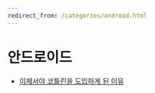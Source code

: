 ```yaml
---
redirect_from: /categories/android.html
---
```


# 안드로이드

- [이제서야 코틀린을 도입하게 된 이유](/now-kotlin.html)
